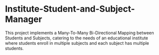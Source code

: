 # Institute-Student-and-Subject-Manager
This project implements a Many-To-Many Bi-Directional Mapping between Students and Subjects, catering to the needs of an educational institute where students enroll in multiple subjects and each subject has multiple students.
